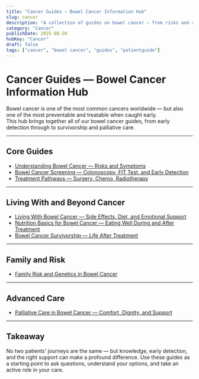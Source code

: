 ```yaml
---
title: "Cancer Guides — Bowel Cancer Information Hub"
slug: cancer
description: "A collection of guides on bowel cancer — from risks and symptoms to treatment, survivorship, and palliative care."
category: "Cancer"
publishDate: 2025-08-20
hubKey: "Cancer"
draft: false
tags: ["cancer", "bowel cancer", "guides", "patientguide"]
---
```


# Cancer Guides — Bowel Cancer Information Hub

Bowel cancer is one of the most common cancers worldwide — but also one of the most preventable and treatable when caught early.  
This hub brings together all of our bowel cancer guides, from early detection through to survivorship and palliative care.  

---

## Core Guides
- [Understanding Bowel Cancer — Risks and Symptoms](/guides/understanding-bowel-cancer)  
- [Bowel Cancer Screening — Colonoscopy, FIT Test, and Early Detection](/guides/bowel-cancer-screening)  
- [Treatment Pathways — Surgery, Chemo, Radiotherapy](/guides/bowel-cancer-treatment)  

---

## Living With and Beyond Cancer
- [Living With Bowel Cancer — Side Effects, Diet, and Emotional Support](/guides/living-with-bowel-cancer)  
- [Nutrition Basics for Bowel Cancer — Eating Well During and After Treatment](/guides/bowel-cancer-nutrition)  
- [Bowel Cancer Survivorship — Life After Treatment](/guides/bowel-cancer-survivorship)  

---

## Family and Risk
- [Family Risk and Genetics in Bowel Cancer](/guides/bowel-cancer-genetics)  

---

## Advanced Care
- [Palliative Care in Bowel Cancer — Comfort, Dignity, and Support](/guides/bowel-cancer-palliative-care)  

---

## Takeaway
No two patients' journeys are the same — but knowledge, early detection, and the right support can make a profound difference. Use these guides as a starting point to ask questions, understand your options, and take an active role in your care.
